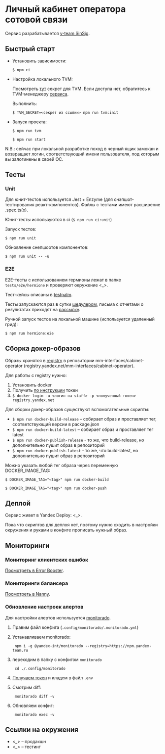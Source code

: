 # Личный кабинет оператора сотовой связи 

Сервис разрабатывается [v-team SinSig](https://abc.yandex-team.ru/services/sinsig/).

## Быстрый старт

- Установить зависимости:

  ```$ npm ci```
- Настройка локального TVM:

  Посмотреть [тут](_) секрет для TVM. Если доступа нет, обратитесь к TVM-менеджеру [сервиса](_).

  Выполнить:

  ```$ TVM_SECRET=<секрет из ссылки> npm run tvm:init```
- Запуск проекта:

  ```$ npm run tvm```

  ```$ npm run start```

N.B.: сейчас при локальной разработке поход в черный ящик замокан и возвращает логин, соответствующий
имени пользователя, под которым вы залогинены в своей ОС.

## Тесты

### Unit

Для юнит-тестов используется Jest + Enzyme (для снэпшот-тестирования реакт-компонентов). Файлы с тестами имеют расширение .spec.ts(x).

Юнит-тесты используются в ci (```$ npm run ci:unit```)

Запуск тестов:

```$ npm run unit```

Обновление снепшоотов компонентов:

```$ npm run unit -- -u```

### E2E

E2E-тесты с использованием гермионы лежат в папке ```tests/e2e/hermione```
и проверяют окружение <_>.

Тест-кейсы описаны в [testpalm](_).

Тесты запускаются раз в сутки [шедулером](_), письма с отчетами
о результатах приходят на [рассылку](_).

Ручной запуск тестов на локальной машине (используется удаленный грид):

```$ npm run hermione:e2e```

## Сборка докер-образов

Образы хранятся в [registry](https://wiki.yandex-team.ru/qloud/docker-registry/) в репозитории mm-interfaces/cabinet-operator (registry.yandex.net/mm-interfaces/cabinet-operator).

Для работы с registry нужно:

1. Установить docker
2. Получить [по инструкции](https://wiki.yandex-team.ru/docker-registry/#authorization) токен
3. ```$ docker login -u <логин на staff> -p <полученный токен> registry.yandex.net```

Для сборки докер-образов существуют вспомогательные скрипты:

- ```$ npm run docker-build-release``` – собирает образ и проставляет тег, соответствующий версии в package.json
- ```$ npm run docker-build-latest``` – собирает образ и проставляет тег latest
- ```$ npm run docker-publish-release``` - то же, что build-release, но дополнительно пушит образ в репозиторий
- ```$ npm run docker-publish-latest``` - то же, что build-latest, но дополнительно пушит образ в репозиторий

Можно указать любой тег образа через переменную DOCKER_IMAGE_TAG:

```$ DOCKER_IMAGE_TAG="<tag>" npm run docker-build```

```$ DOCKER_IMAGE_TAG="<tag>" npm run docker-push```

## Деплой

Сервис живет в Yandex Deploy: <_>.

Пока что скриптов для деплоя нет, поэтому нужно сходить в настройки окружения и руками в конфиге прописать нужный образ.

## Мониторинги

### Мониторинг клиентских ошибок

[Посмотреть в Error Booster](https://error.yandex-team.ru/projects/cabinet_operator).

### Мониторинги балансера

[Посмотреть в Nanny](_).

### Обновление настроек алертов

Для настройки алертов используется [monitorado](https://github.yandex-team.ru/toolbox/monitorado).

1. Правим файл конфига (`.config/monitorado/.monitorado.yml`)

2. Устанавливаем monitorado:

        npm i -g @yandex-int/monitorado --registry=https://npm.yandex-team.ru

3. переходим в папку с конфигом `monitorado`

        cd ./.config/monitorado

4. [Получаем токен](https://github.yandex-team.ru/toolbox/monitorado#%D0%A2%D0%BE%D0%BA%D0%B5%D0%BD%D1%8B) и кладем в файл `.env`

5. Смотрим diff:

        monitorado diff -v

6. Обновляем конфиг:

        monitorado exec -v

## Ссылки на окружения

- <_> – продакшн
- <_> – тестинг
